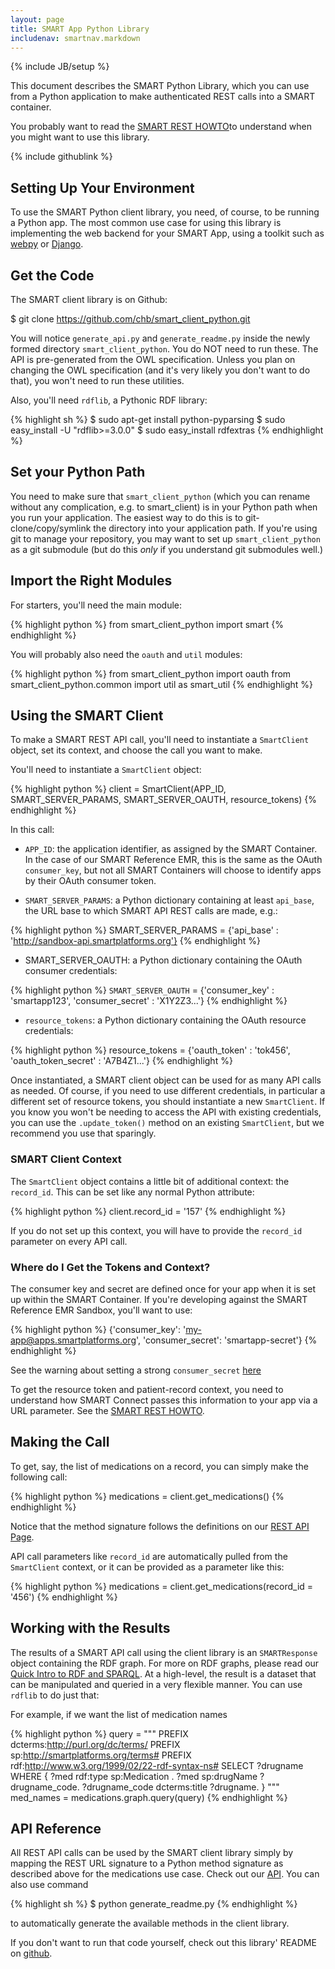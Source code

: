 ```yaml
---
layout: page
title: SMART App Python Library
includenav: smartnav.markdown
---
```

{% include JB/setup %}

<div class='simple_box'>
  <p>
    This document describes the SMART Python Library, which you can use from a
    Python application to make authenticated REST calls into a SMART container.
  </p>
  <p>
    You probably want to read the <a href='/howto/build_a_rest_app/'>SMART REST HOWTO</a>to understand when you might want to use this library.
  </p>
    {% include githublink %}
</div>


## Setting Up Your Environment

To use the SMART Python client library, you need, of course, to be running a
Python app. The most common use case for using this library is implementing the
web backend for your SMART App, using a toolkit such as
[webpy](http://webpy.org/) or [Django](http://djangoproject.com/).


## Get the Code

The SMART client library is on Github:

  $ git clone https://github.com/chb/smart_client_python.git

You will notice `generate_api.py` and `generate_readme.py` inside the newly formed
directory `smart_client_python`. You do NOT need to run these. The API is
pre-generated from the OWL specification. Unless you plan on changing the OWL
specification (and it's very likely you don't want to do that), you won't need
to run these utilities.

Also, you'll need `rdflib`, a Pythonic RDF library:

{% highlight sh %}
  $ sudo apt-get install python-pyparsing
  $ sudo easy_install -U "rdflib>=3.0.0"
  $ sudo easy_install rdfextras
{% endhighlight %}


## Set your Python Path

You need to make sure that `smart_client_python` (which you can rename without any
complication, e.g. to smart_client) is in your Python path when you run your
application. The easiest way to do this is to git-clone/copy/symlink the
directory into your application path. If you're using git to manage your
repository, you may want to set up `smart_client_python` as a git submodule (but
do this _only_ if you understand git submodules well.)


## Import the Right Modules

For starters, you'll need the main module:

{% highlight python %}
  from smart_client_python import smart
{% endhighlight  %}

You will probably also need the `oauth` and `util` modules:

{% highlight python %}
  from smart_client_python import oauth
  from smart_client_python.common import util as smart_util
{% endhighlight  %}


## Using the SMART Client

To make a SMART REST API call, you'll need to instantiate a `SmartClient` object,
set its context, and choose the call you want to make.

You'll need to instantiate a `SmartClient` object:

{% highlight python %}
  client = SmartClient(APP_ID,
                       SMART_SERVER_PARAMS,
                       SMART_SERVER_OAUTH,
                       resource_tokens)
{% endhighlight  %}

In this call:

* `APP_ID`: the application identifier, as assigned by the SMART Container. In the 
case of our SMART Reference EMR, this is the same as the OAuth `consumer_key`,
but not all SMART Containers will choose to identify apps by their OAuth
consumer token.

* `SMART_SERVER_PARAMS`: a Python dictionary containing at least `api_base`, the
URL base to which SMART API REST calls are made, e.g.:

{% highlight python %}
    SMART_SERVER_PARAMS = {'api_base' : 'http://sandbox-api.smartplatforms.org'}
{% endhighlight %}

* SMART_SERVER_OAUTH: a Python dictionary containing the OAuth consumer credentials:

{% highlight python %}
  `SMART_SERVER_OAUTH` = {'consumer_key' : 'smartapp123', 'consumer_secret' : 'X1Y2Z3...'}
{% endhighlight %}

* `resource_tokens`: a Python dictionary containing the OAuth resource credentials:

{% highlight python %}
  resource_tokens = {'oauth_token' : 'tok456', 'oauth_token_secret' : 'A7B4Z1...'}
{% endhighlight %}

Once instantiated, a SMART client object can be used for as many API calls as
needed. Of course, if you need to use different credentials, in particular a
different set of resource tokens, you should instantiate a new `SmartClient`. If
you know you won't be needing to access the API with existing credentials, you
can use the `.update_token()` method on an existing `SmartClient`, but we recommend
you use that sparingly.


### SMART Client Context

The `SmartClient` object contains a little bit of additional context: the
`record_id`. This can be set like any normal Python attribute:

{% highlight python %}
  client.record_id = '157'
{% endhighlight  %}

If you do not set up this context, you will have to provide the `record_id`
parameter on every API call.


### Where do I Get the Tokens and Context?

The consumer key and secret are defined once for your app when it is set up
within the SMART Container. If you're developing against the SMART Reference EMR
Sandbox, you'll want to use:

{% highlight python %}
  {'consumer_key': 'my-app@apps.smartplatforms.org', 'consumer_secret': 'smartapp-secret'}
{% endhighlight  %}

See the warning about setting a strong `consumer_secret`
[here](/howto/build_a_rest_app)

To get the resource token and patient-record context, you need to understand how
SMART Connect passes this information to your app via a URL parameter. See the
[SMART REST HOWTO][].


## Making the Call

To get, say, the list of medications on a record, you can simply make the
following call:

{% highlight python %}
  medications = client.get_medications()
{% endhighlight  %}

Notice that the method signature follows the definitions on our [REST API Page](/reference/rest_api).

API call parameters like `record_id` are automatically pulled from the
`SmartClient` context, or it can be provided as a parameter like this:

{% highlight python %}
  medications = client.get_medications(record_id = '456')
{% endhighlight  %}

## Working with the Results

The results of a SMART API call using the client library is an `SMARTResponse`
object containing the RDF graph. For more on RDF graphs, please read our
[Quick Intro to RDF and SPARQL][rdf intro]. At a high-level, the result is a
dataset that can be manipulated and queried in a very flexible manner. You can
use `rdflib` to do just that:

For example, if we want the list of medication names

{% highlight python %}
  query = """
           PREFIX dcterms:<http://purl.org/dc/terms/>
           PREFIX sp:<http://smartplatforms.org/terms#>
           PREFIX rdf:<http://www.w3.org/1999/02/22-rdf-syntax-ns#>
           SELECT ?drugname
           WHERE {
             ?med rdf:type sp:Medication .
             ?med sp:drugName ?drugname_code.
             ?drugname_code dcterms:title ?drugname.
           }
           """
  med_names = medications.graph.query(query)
{% endhighlight  %}


## API Reference

All REST API calls can be used by the SMART client library simply by mapping the
REST URL signature to a Python method signature as described above for the
medications use case. Check out our [API][]. You can also use command

{% highlight sh %}
  $ python generate_readme.py
{% endhighlight  %}

to automatically generate the available methods in the client library.

If you don't want to run that code yourself, check out this library' README on
[github](http://github.com/chb/smart_client_python).



[SMART REST HOWTO]: /howto/build_a_rest_app/
[rdf intro]: /datamodel/intro_to_rdf
[API]: /reference/rest_api
